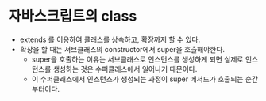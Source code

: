 # 자바스크립트의 class
- extends 를 이용하여 클래스를 상속하고, 확장까지 할 수 있다.
- 확장을 할 때는 서브클래스의 constructor에서 super을 호출해야한다.
	- super을 호출하는 이유는 서브클래스로 인스턴스를 생성하게 되면 실제로 인스턴스를 생성하는 것은 수퍼클래스에서 일어나기 때문이다.
	- 이 수퍼클래스에서 인스턴스가 생성되는 과정이 super 메서드가 호출되는 순간부터이다.
